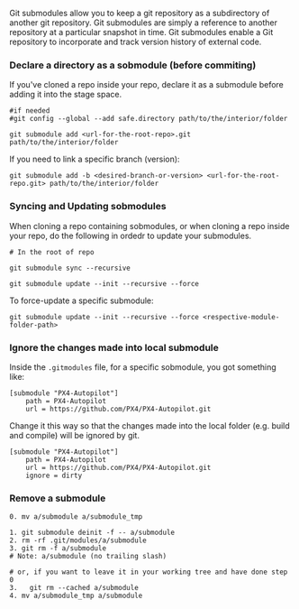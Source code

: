 
Git submodules allow you to keep a git repository as a subdirectory of another git repository. Git submodules are simply a reference to another repository at a particular snapshot in time. Git submodules enable a Git repository  to incorporate and track version history of external code.


### Declare a directory as a sobmodule (before commiting)

If you've cloned a repo inside your repo, declare it as a submodule before adding it into the stage space.

```
#if needed
#git config --global --add safe.directory path/to/the/interior/folder

git submodule add <url-for-the-root-repo>.git path/to/the/interior/folder
```

If you need to link a specific branch (version):

```
git submodule add -b <desired-branch-or-version> <url-for-the-root-repo.git> path/to/the/interior/folder
```


### Syncing and Updating sobmodules

When cloning a repo containing sobmodules, or when cloning a repo inside your repo, do the following in ordedr to update your submodules.

```
# In the root of repo

git submodule sync --recursive

git submodule update --init --recursive --force
```

To force-update a specific submodule:

```
git submodule update --init --recursive --force <respective-module-folder-path>
```

### Ignore the changes made into local submodule

Inside the `.gitmodules` file, for a specific sobmodule, you got something like:

```
[submodule "PX4-Autopilot"]
	path = PX4-Autopilot
	url = https://github.com/PX4/PX4-Autopilot.git
```

Change it this way so that the changes made into the local folder (e.g. build and compile) will be ignored by git.

```
[submodule "PX4-Autopilot"]
	path = PX4-Autopilot
	url = https://github.com/PX4/PX4-Autopilot.git
	ignore = dirty
```

### Remove a submodule

```
0. mv a/submodule a/submodule_tmp

1. git submodule deinit -f -- a/submodule    
2. rm -rf .git/modules/a/submodule
3. git rm -f a/submodule
# Note: a/submodule (no trailing slash)

# or, if you want to leave it in your working tree and have done step 0
3.   git rm --cached a/submodule
4. mv a/submodule_tmp a/submodule
```
